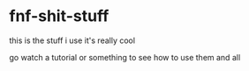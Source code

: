 # fnf-shit-stuff
this is the stuff i use it's really cool

go watch a tutorial or something to see how to use them and all

